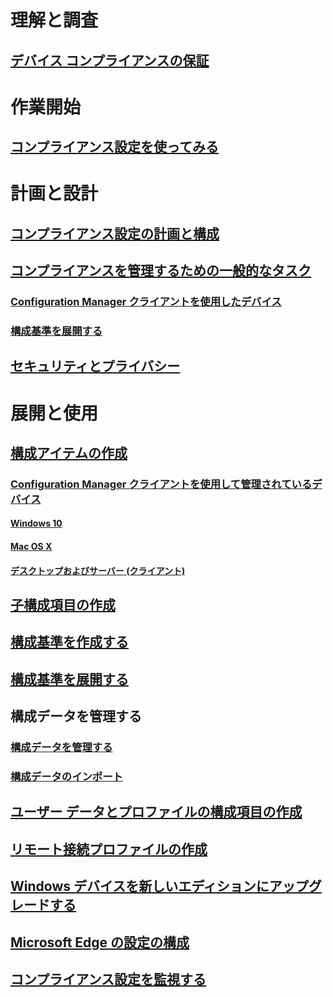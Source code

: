 # 理解と調査
## [デバイス コンプライアンスの保証](understand/ensure-device-compliance.md)

# 作業開始
## [コンプライアンス設定を使ってみる](get-started/get-started-with-compliance-settings.md)

# 計画と設計
## [コンプライアンス設定の計画と構成](plan-design/plan-for-and-configure-compliance-settings.md)
## [コンプライアンスを管理するための一般的なタスク](plan-design/common-tasks-for-managing-compliance.md)
### [Configuration Manager クライアントを使用したデバイス](plan-design/common-tasks-for-managing-compliance-on-devices-with-the-client.md)
### [構成基準を展開する](plan-design/common-tasks-for-creating-and-deploying-configuration-baselines.md)
## [セキュリティとプライバシー](plan-design/security-and-privacy-for-compliance-settings.md)

# 展開と使用

## [構成アイテムの作成](deploy-use/create-configuration-items.md)
### [Configuration Manager クライアントを使用して管理されているデバイス](deploy-use/configuration-items-for-devices-managed-with-the-client.md)
#### [Windows 10](deploy-use/create-configuration-items-for-windows-10-devices-managed-with-the-client.md)
#### [Mac OS X](deploy-use/create-configuration-items-for-mac-os-x-devices-managed-with-the-client.md)
#### [ デスクトップおよびサーバー (クライアント)](deploy-use/create-custom-configuration-items-for-windows-desktop-and-server-computers-managed-with-the-client.md)
## [子構成項目の作成](deploy-use/create-child-configuration-items.md)

## [構成基準を作成する](deploy-use/create-configuration-baselines.md)
## [構成基準を展開する](deploy-use/deploy-configuration-baselines.md)

## 構成データを管理する
### [構成データを管理する](deploy-use/management-tasks-for-configuration-data.md)
### [構成データのインポート](deploy-use/import-configuration-data.md)

## [ユーザー データとプロファイルの構成項目の作成](deploy-use/create-user-data-and-profiles-configuration-items.md)
## [リモート接続プロファイルの作成](deploy-use/create-remote-connection-profiles.md)
## [Windows デバイスを新しいエディションにアップグレードする](deploy-use/upgrade-windows-version.md)
## [Microsoft Edge の設定の構成](deploy-use/browser-profiles.md)
## [コンプライアンス設定を監視する](deploy-use/monitor-compliance-settings.md)
